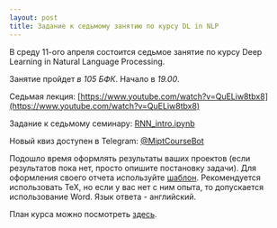 ```yaml
---
layout: post
title: Задание к седьмому занятию по курсу DL in NLP
---
```


В среду 11-ого апреля состоится седьмое занятие по курсу Deep Learning in Natural Language Processing.

Занятие пройдет _в 105 БФК_. Начало в _19.00_.

Седьмая лекция: [https://www.youtube.com/watch?v=QuELiw8tbx8](https://www.youtube.com/watch?v=QuELiw8tbx8) 

Задание к седьмому семинару: [RNN_intro.ipynb](https://github.com/deepmipt/deep-nlp-seminars/blob/master/seminar_06/RNN_intro.ipynb)

Новый квиз доступен в Telegram: [@MiptCourseBot](https://t.me/MiptCourseBot)

Подошло время оформлять результаты ваших проектов (если результатов пока нет, просто опишите постановку задачи). Для оформления своего отчета используйте [шаблон](http://coling2018.org/wp-content/uploads/2018/01/coling2018.zip). Рекомендуется использовать TeX, но если у вас нет с ним опыта, то допускается использование Word. Язык ответа - английский.

План курса можно посмотреть [здесь](../NLP/).